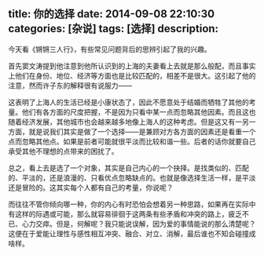title: 你的选择
date: 2014-09-08 22:10:30
categories: [杂说]
tags: [选择]
description: 
---
今天看《锵锵三人行》，有些常见问题背后的思辨引起了我的兴趣。

首先窦文涛提到他注意到他所认识到的上海的夫妻看上去就是那么般配，而且事实上他们在身份、地位、经济等方面也是比较匹配的，相差不是很大。这引起了他的注意，然而许子东的解释很有说服力——

这表明了上海人的生活已经是小康状态了，因此不愿意处于结婚而牺牲了其他的考量。他们有各方面的尺度把握，不是因为只看中某一点而忽略其他因素。而且这也随着经济发展，其他城市也会越来越多地像上海人的这种考虑。但是这又有一另一方面，就是说我们其实是做了一个选择——是兼顾对方各方面的因素还是看重一个点而忽略其他点。如果是前者可能就很平淡而比较和谐一些。后者的话你就要自己承受其他不理想的点带来的困扰了。
<!--more-->
总之，看上去是选了一个对象，其实是自己内心的一个抉择。是找类似的、匹配的、平淡的，还是浪漫的、只看优点忽略缺点的。也就是像选择生活一样，是平淡还是冒险的。这其实每个人都有自己的考量，你说呢？

而往往不管你倾向哪一种，你的内心有时恐怕会想着另一种思路，如果再在实际中有这样的际遇或可能，那么就容易徘徊于这两条有些矛盾和冲突的路上，疲乏不已、心力交瘁。但是，何解呢？我只能说误解，因为爱的事情能说的那么清楚呢？这便在于爱能让理性与感性相互冲突、融合、对立、消解，最后谁也不知会碰撞成啥样。